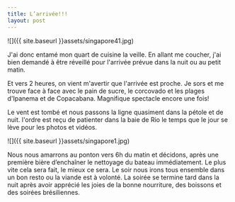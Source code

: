 ```yaml
---
title: L’arrivée!!!
layout: post
---
```


![]({{ site.baseurl }}assets/singapore41.jpg)

J'ai donc entamé mon quart de cuisine la veille. En allant me coucher, j'ai bien demandé à être réveillé pour l'arrivée prévue dans la nuit ou au petit matin.

Et vers 2 heures, on vient m'avertir que l'arrivée est proche. Je sors et me trouve face à face avec le pain de sucre, le corcovado et les plages d'Ipanema et de Copacabana. Magnifique spectacle encore une fois!

Le vent est tombé et nous passons la ligne quasiment dans la pétole et de nuit. l'ordre est reçu de patienter dans la baie de Rio le temps que le jour se lève pour les photos et vidéos.

![]({{ site.baseurl }}assets/singapore1.jpg)

Nous nous amarrons au ponton vers 6h du matin et décidons, après une première bière d’enchaîner le nettoyage du bateau immédiatement. Le plus vite cela sera fait, le mieux ce sera. Le soir nous irons tous ensemble dans un bon resto ou la viande est à volonté. La soirée se termine tard dans la nuit après avoir apprécié les joies de la bonne nourriture, des boissons et des soirées brésiliennes.
